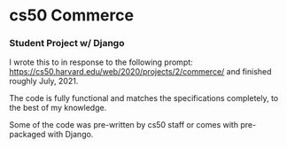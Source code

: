 # cs50 Commerce
### Student Project w/ Django

I wrote this to in response to the following prompt: https://cs50.harvard.edu/web/2020/projects/2/commerce/ and finished roughly July, 2021. 

The code is fully functional and matches the specifications completely, to the best of my knowledge. 

Some of the code was pre-written by cs50 staff or comes with pre-packaged with Django. 
